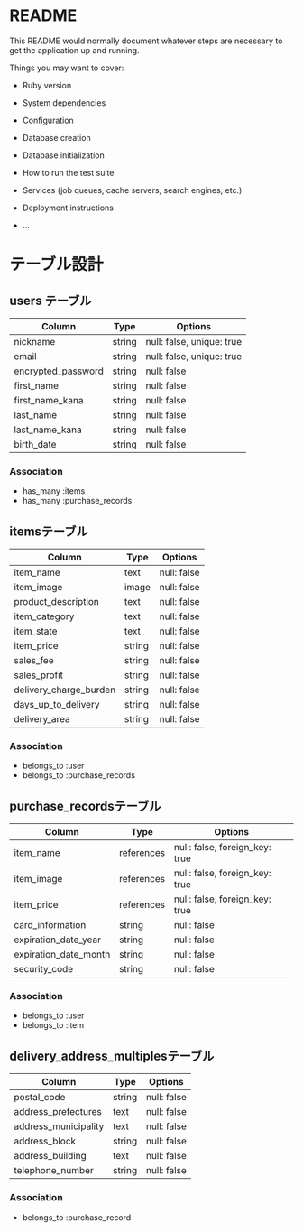 # README

This README would normally document whatever steps are necessary to get the
application up and running.

Things you may want to cover:

* Ruby version

* System dependencies

* Configuration

* Database creation

* Database initialization

* How to run the test suite

* Services (job queues, cache servers, search engines, etc.)

* Deployment instructions

* ...
# テーブル設計

## users テーブル

| Column                       | Type   | Options                   |
| ---------------------------- | ------ | ------------------------- |  
| nickname                     | string | null: false, unique: true |
| email                        | string | null: false, unique: true |
| encrypted_password           | string | null: false               |
| first_name                   | string | null: false               |
| first_name_kana              | string | null: false               |
| last_name                    | string | null: false               |
| last_name_kana               | string | null: false               |
| birth_date                   | string | null: false               |


### Association
- has_many :items
- has_many :purchase_records

## itemsテーブル

| Column                     | Type   | Options     |
| -------------------------- | ------ | ------------|
| item_name                  | text   | null: false |
| item_image                 | image  | null: false |
| product_description        | text   | null: false |
| item_category              | text   | null: false |
| item_state                 | text   | null: false |
| item_price                 | string | null: false |
| sales_fee                  | string | null: false |
| sales_profit               | string | null: false |
| delivery_charge_burden     | string | null: false |
| days_up_to_delivery        | string | null: false |
| delivery_area              | string | null: false |

### Association
- belongs_to :user
- belongs_to :purchase_records


## purchase_recordsテーブル

| Column                | Type       | Options                        |
| --------------------- | ---------- | ------------------------------ |
| item_name             | references | null: false, foreign_key: true |
| item_image            | references | null: false, foreign_key: true |
| item_price            | references | null: false, foreign_key: true |
| card_information      | string     | null: false                    |
| expiration_date_year  | string     | null: false                    |
| expiration_date_month | string     | null: false                    |
| security_code         | string     | null: false                    |

### Association
- belongs_to :user
- belongs_to :item


## delivery_address_multiplesテーブル
| Column               | Type       | Options                        |
| -------------------- | ---------- | ------------------------------ |
| postal_code          | string     | null: false                    |
| address_prefectures  | text       | null: false                    |
| address_municipality | text       | null: false                    |
| address_block        | string     | null: false                    |
| address_building     | text       | null: false                    |
| telephone_number     | string     | null: false                    |

### Association
- belongs_to :purchase_record
